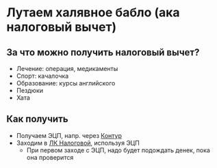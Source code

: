 # Лутаем халявное бабло (ака налоговый вычет)

## За что можно получить налоговый вычет?

- Лечение: операция, медикаменты
- Спорт: качалочка
- Образование: курсы английского
- Пездюки
- Хата

## Как получить

- Получаем ЭЦП, напр. через [Контур](https://ca.kontur.ru/certificate/51)
- Заходим в [ЛК Налоговой](https://lkfl2.nalog.ru/), используя ЭЦП
    - При первом заходе с ЭЦП, надо будет подождать денек, пока она проверится
